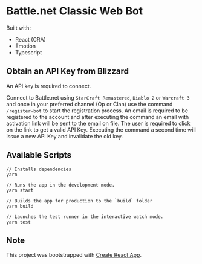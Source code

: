 # Battle.net Classic Web Bot

Built with:

- React (CRA)
- Emotion
- Typescript

## Obtain an API Key from Blizzard

An API key is required to connect.

Connect to Battle.net using `StarCraft Remastered`, `Diablo 2` or `Warcraft 3` and once in your preferred
channel (Op or Clan) use the command `/register-bot` to start the registration process. An email is
required to be registered to the account and after executing the command an email with activation link will be sent to the email on file. The user is required to click on the link to get a valid API Key. Executing the command a second time will issue a new API Key and invalidate the old key.

## Available Scripts

```
// Installs dependencies
yarn

// Runs the app in the development mode.
yarn start

// Builds the app for production to the `build` folder
yarn build

// Launches the test runner in the interactive watch mode.
yarn test
```

## Note

This project was bootstrapped with [Create React App](https://github.com/facebook/create-react-app).
